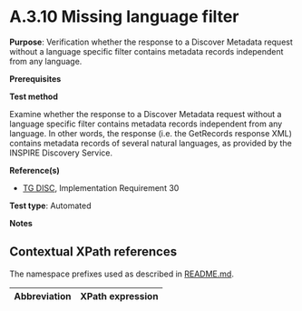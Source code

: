 # A.3.10 Missing language filter

**Purpose**: Verification whether the response to a Discover Metadata request without a language specific filter contains metadata records independent from any language.

**Prerequisites**

**Test method**

Examine whether the response to a Discover Metadata request without a language specific filter contains metadata records independent from any language. In other words, the response (i.e. the GetRecords response XML) contains metadata records of several natural languages, as provided by the INSPIRE Discovery Service.

**Reference(s)**

* [TG DISC](README.md#ref_TG_DISC), Implementation Requirement 30

**Test type**: Automated

**Notes**


## Contextual XPath references

The namespace prefixes used as described in [README.md](README.md#namespaces).

Abbreviation                                               |  XPath expression
---------------------------------------------------------- | -------------------------------------------------------------------------
